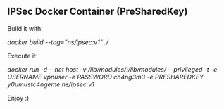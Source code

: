 ## IPSec Docker Container (PreSharedKey)
Build it with:

*docker build --tag="ns/ipsec:v1" ./*


Execute it:


*docker run -d --net host -v /lib/modules/:/lib/modules/  --privileged -t -e USERNAME vpnuser -e PASSWORD ch4ng3m3 -e PRESHAREDKEY y0umustc4ngeme  ns/ipsec:v1*


Enjoy :)
